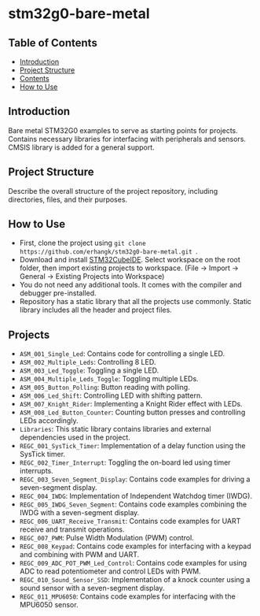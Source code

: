 # stm32g0-bare-metal

## Table of Contents

- [Introduction](#introduction)
- [Project Structure](#project-structure)
- [Contents](#contents)
- [How to Use](#how-to-use)

## Introduction

Bare metal STM32G0 examples to serve as starting points for projects. Contains necessary libraries for interfacing with peripherals and sensors. CMSIS library is added for a general support.

## Project Structure

Describe the overall structure of the project repository, including directories, files, and their purposes.

## How to Use

* First, clone the project using `git clone https://github.com/erhangk/stm32g0-bare-metal.git `.
* Download and install [STM32CubeIDE](https://www.st.com/en/development-tools/stm32cubeide.html). Select workspace on the root folder, then import existing projects to workspace. (File -> Import -> General -> Existing Projects into Workspace)
* You do not need any additional tools. It comes with the compiler and debugger pre-installed.
* Repository has a static library that all the projects use commonly. Static library includes all the header and project files.

## Projects

- `ASM_001_Single_Led`: Contains code for controlling a single LED.
- `ASM_002_Multiple_Leds`: Controlling 8 LED.
- `ASM_003_Led_Toggle`: Toggling a single LED.
- `ASM_004_Multiple_Leds_Toggle`: Toggling multiple LEDs.
- `ASM_005_Button_Polling`: Button reading with polling.
- `ASM_006_Led_Shift`: Controlling LED with shifting pattern.
- `ASM_007_Knight_Rider`: Implementing a Knight Rider effect with LEDs.
- `ASM_008_Led_Button_Counter`: Counting button presses and controlling LEDs accordingly.
- `Libraries`: This static library contains libraries and external dependencies used in the project.
- `REGC_001_SysTick_Timer`: Implementation of a delay function using the SysTick timer.
- `REGC_002_Timer_Interrupt`: Toggling the on-board led using timer interrupts.
- `REGC_003_Seven_Segment_Display`: Contains code examples for driving a seven-segment display.
- `REGC_004_IWDG`: Implementation of Independent Watchdog  timer (IWDG).
- `REGC_005_IWDG_Seven_Segment`: Contains code examples combining the IWDG with a seven-segment display.
- `REGC_006_UART_Receive_Transmit`: Contains code examples for UART receive and transmit operations.
- `REGC_007_PWM`: Pulse Width Modulation (PWM) control.
- `REGC_008_Keypad`: Contains code examples for interfacing with a keypad and combining with PWM and UART.
- `REGC_009_ADC_POT_PWM_Led_Control`: Contains code examples for using ADC to read potentiometer and control LEDs with PWM.
- `REGC_010_Sound_Sensor_SSD`: Implementation of a knock counter using a sound sensor with a seven-segment display.
- `REGC_011_MPU6050`: Contains code examples for interfacing with the MPU6050 sensor.
